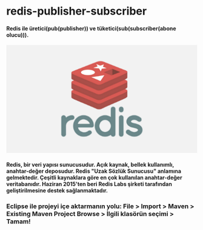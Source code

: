 # redis-publisher-subscriber
#### Redis ile üretici(pub(publisher)) ve tüketici(sub(subscriber(abone olucu))).


![Redis](redis.png "Redis, bir veri yapısı sunucusudur. Açık kaynak, bellek kullanımlı, anahtar-değer deposudur.")

#### Redis, bir veri yapısı sunucusudur. Açık kaynak, bellek kullanımlı, anahtar-değer deposudur. Redis "Uzak Sözlük Sunucusu" anlamına gelmektedir. Çeşitli kaynaklara göre en çok kullanılan anahtar-değer veritabanıdır. Haziran 2015'ten beri Redis Labs şirketi tarafından geliştirilmesine destek sağlanmaktadır.

### Eclipse ile projeyi içe aktarmanın yolu: File > Import > Maven > Existing Maven Project Browse > İlgili klasörün seçimi > Tamam!
